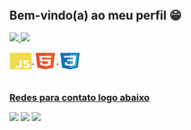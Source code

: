 ## Bem-vindo(a) ao meu perfil 😁

 <div>
   <a href="https://github.com/zrafaelagomes">
   <img height="180em" src="https://github-readme-stats.vercel.app/api?username=zrafaelagomes&show_icons=true&theme=gruvbox&include_all_commits=true&count_private=true"/>
   <img height="180em" src="https://github-readme-stats.vercel.app/api/top-langs/?username=zrafaelagomes&layout=compact&langs_count=6&theme=tokyonight"/>

</div>
<div style="display: inline_block"><br>
  <img align="center" alt="Js" height="30" width="40" src="https://raw.githubusercontent.com/devicons/devicon/master/icons/javascript/javascript-plain.svg">
  <img align="center" alt="HTML" height="30" width="40" src="https://raw.githubusercontent.com/devicons/devicon/master/icons/html5/html5-original.svg">
  <img align="center" alt="CSS" height="30" width="40" src="https://raw.githubusercontent.com/devicons/devicon/master/icons/css3/css3-original.svg">
</div>
 
 <br>
 
  ### Redes para contato logo abaixo
 
<div> 
  <a href="https://instagram.com/zzzrafao" target="_blank"><img src="https://img.shields.io/badge/-Instagram-%23E4405F?style=for-the-badge&logo=instagram&logoColor=white" target="_blank"></a>
  <a href = "mailto:rafaelaggss1@gmail.com"><img src="https://img.shields.io/badge/-Gmail-%23333?style=for-the-badge&logo=gmail&logoColor=white" target="_blank"></a>
  <a href="https://www.linkedin.com/in/rafaela-gomes-estagio/" target="_blank"><img src="https://img.shields.io/badge/-LinkedIn-%230077B5?style=for-the-badge&logo=linkedin&logoColor=white" target="_blank"></a> 

</div>
